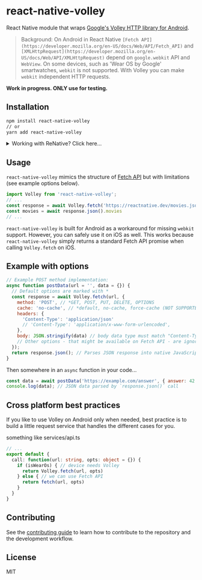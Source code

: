 # react-native-volley

React Native module that wraps [Google's Volley HTTP library for Android](https://github.com/google/volley).

> Background: On Android in React Native `[Fetch API](https://developer.mozilla.org/en-US/docs/Web/API/Fetch_API)` and `[XMLHttpRequest](https://developer.mozilla.org/en-US/docs/Web/API/XMLHttpRequest)` depend on `google.webkit` API and `WebView`. On some devices, such as 'Wear OS by Google' smartwatches, `webkit` is not supported. With Volley you can make `webkit` independent HTTP requests.

**Work in progress. ONLY use for testing.**

## Installation

```sh
npm install react-native-volley
// or
yarn add react-native-volley
```
<details>
  <summary>Working with ReNative? Click here...</summary>

  In your `renative.json` file add the following:
  ```js
  //...
  "plugins": {
      // ...
      "react-native-volley": {
          "version": "github:fegodev/react-native-volley#0.0.1",
          "android": {
              "package": "com.reactnativevolley.VolleyPackage",
              "implementations": [
                  "'com.android.volley:volley:1.1.1'"
              ]
          },
          "androidwear": {
              "package": "com.reactnativevolley.VolleyPackage",
              "implementations": [
                  "'com.android.volley:volley:1.1.1'"
              ]
          }
      }
  }
  ```
</details>

## Usage

`react-native-volley` mimics the structure of [Fetch API](https://developer.mozilla.org/en-US/docs/Web/API/Fetch_API) but with limitations (see example options below).

```js
import Volley from 'react-native-volley';
// ...
const response = await Volley.fetch('https://reactnative.dev/movies.json')
const movies = await response.json().movies
// ...
```

`react-native-volley` is built for Android as a workaround for missing `webkit` support. However, you can safely use it on iOS as well. This works because `react-native-volley` simply returns a standard Fetch API promise when calling `Volley.fetch` on iOS.


## Example with options

```js
// Example POST method implementation:
async function postData(url = '', data = {}) {
  // Default options are marked with *
  const response = await Volley.fetch(url, {
    method: 'POST', // *GET, POST, PUT, DELETE, OPTIONS
    cache: 'no-cache', // *default, no-cache, force-cache (NOT SUPPORTED: reload, only-if-cached)
    headers: {
      'Content-Type': 'application/json'
      // 'Content-Type': 'application/x-www-form-urlencoded',
    },
    body: JSON.stringify(data) // body data type must match "Content-Type" header
    // Other options - that might be available on Fetch API - are ignored
  });
  return response.json(); // Parses JSON response into native JavaScript objects
}
```

Then somewhere in an `async` function in your code...
```js
const data = await postData('https://example.com/answer', { answer: 42 })
console.log(data); // JSON data parsed by `response.json()` call
```

## Cross platform best practices

If you like to use Volley on Android only when needed, best practice is to build a little request service that handles the different cases for you.

something like services/api.ts
```ts
// ...
export default {
  call: function(url: string, opts: object = {}) {
    if (isWearOs) { // device needs Volley
      return Volley.fetch(url, opts)
    } else { // we can use Fetch API
      return fetch(url, opts)
    }
  }
}
```

## Contributing

See the [contributing guide](CONTRIBUTING.md) to learn how to contribute to the repository and the development workflow.

## License

MIT
